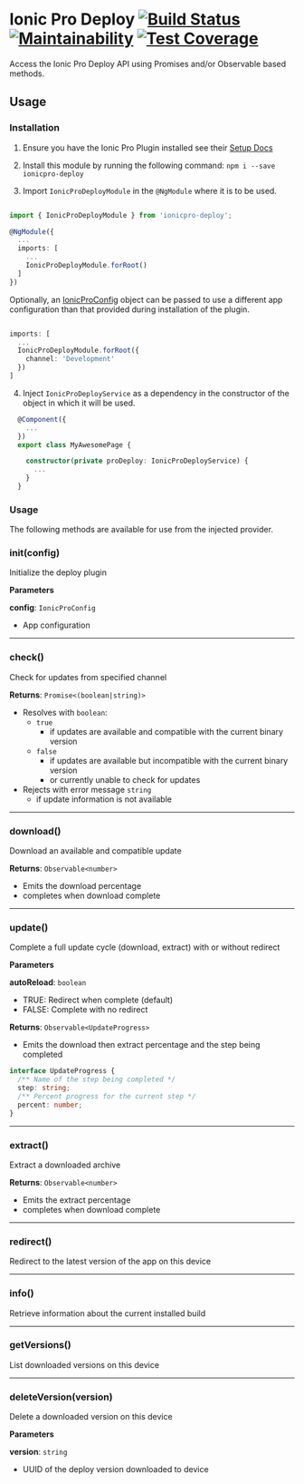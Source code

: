 # Ionic Pro Deploy [![Build Status](https://travis-ci.org/jwelmac/ionicpro-deploy.svg?branch=master)](https://travis-ci.org/jwelmac/ionicpro-deploy) [![Maintainability](https://api.codeclimate.com/v1/badges/def77cc2f502b821b0e0/maintainability)](https://codeclimate.com/github/jwelmac/ionicpro-deploy/maintainability) [![Test Coverage](https://api.codeclimate.com/v1/badges/def77cc2f502b821b0e0/test_coverage)](https://codeclimate.com/github/jwelmac/ionicpro-deploy/test_coverage)

Access the Ionic Pro Deploy API using Promises and/or Observable based methods.

## Usage

### Installation

1. Ensure you have the Ionic Pro Plugin installed see their [Setup Docs](https://ionicframework.com/docs/pro/deploy/setup/#installation)

2. Install this module by running the following command:
`npm i --save ionicpro-deploy`

3. Import `IonicProDeployModule` in the `@NgModule` where it is to be used.  

```ts

import { IonicProDeployModule } from 'ionicpro-deploy';

@NgModule({
  ...
  imports: [
    ...
    IonicProDeployModule.forRoot()
  ]
})
```

Optionally, an [IonicProConfig](src/ionic-pro-deploy.interfaces.ts) object can be passed to use a different app configuration than that provided during installation of the plugin.
```ts

imports: [
  ...
  IonicProDeployModule.forRoot({
    channel: 'Development'
  })
]
```

4. Inject `IonicProDeployService` as a dependency in the constructor of the object in which it will be used.

```ts
  @Component({
    ...
  })
  export class MyAwesomePage {

    constructor(private proDeploy: IonicProDeployService) {
      ...
    }
  } 
```

### Usage
The following methods are available for use from the injected provider.

### init(config) 

Initialize the deploy plugin

**Parameters**

**config**: `IonicProConfig`
-  App configuration

-------------------------------------------

### check() 

Check for updates from specified channel

**Returns**: `Promise<(boolean|string)>`
- Resolves with `boolean`:
  - `true`
    - if updates are available and compatible with the current binary version
  - `false`
    - if updates are available but incompatible with the current binary version
    - or currently unable to check for updates
- Rejects with error message `string` 
  - if update information is not available

-------------------------------------------

### download() 

Download an available and compatible update

**Returns**: `Observable<number>`
- Emits the download percentage
- completes when download complete

-------------------------------------------

### update() 

Complete a full update cycle (download, extract) with or without redirect

**Parameters**

**autoReload**: `boolean`
- TRUE: Redirect when complete (default)
- FALSE: Complete with no redirect

**Returns**: `Observable<UpdateProgress>`
- Emits the download then extract percentage and the step being completed
```ts
interface UpdateProgress {
  /** Name of the step being completed */
  step: string;
  /** Percent progress for the current step */
  percent: number;
}
```

-------------------------------------------
### extract() 

Extract a downloaded archive

**Returns**: `Observable<number>`
- Emits the extract percentage
- completes when download complete

-------------------------------------------

### redirect() 

Redirect to the latest version of the app on this device

-------------------------------------------

### info() 

Retrieve information about the current installed build

-------------------------------------------

### getVersions() 

List downloaded versions on this device

-------------------------------------------

### deleteVersion(version) 

Delete a downloaded version on this device

**Parameters**

**version**: `string`
- UUID of the deploy version downloaded to device


